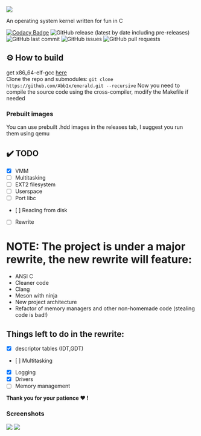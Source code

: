 <img src="https://media.discordapp.net/attachments/711643709753655350/779708791066984489/logo.png" align="center">
<p> An operating system kernel written for fun in C</p>

[![Codacy Badge](https://api.codacy.com/project/badge/Grade/c01428b7b3864d1f86eb1753c6c8deaf)](https://app.codacy.com/gh/Abb1x/emerald?utm_source=github.com&utm_medium=referral&utm_content=Abb1x/emerald&utm_campaign=Badge_Grade)
![GitHub release (latest by date including pre-releases)](https://img.shields.io/github/v/release/Abb1x/emerald?include_prereleases)
![GitHub last commit](https://img.shields.io/github/last-commit/Abb1x/emerald)
![GitHub issues](https://img.shields.io/github/issues-raw/Abb1x/emerald)
![GitHub pull requests](https://img.shields.io/github/issues-pr/Abb1x/emerald)

## ⚙️ How to build
get x86_64-elf-gcc [here](https://wiki.osdev.org/GCC_Cross-Compiler)
<br>
Clone the repo and submodules:
`git clone https://github.com/Abb1x/emerald.git --recursive`
Now you need to compile the source code using the cross-compiler, modify the Makefile if needed

### Prebuilt images
You can use prebuilt .hdd images in the releases tab, I suggest you run them using qemu
## :heavy_check_mark: TODO

- [x] VMM
- [ ] Multitasking
- [ ] EXT2 filesystem
- [ ] Userspace
- [ ] Port libc
- [ ] Reading from disk
- [ ] Rewrite
# NOTE: The project is under a major rewrite, the new rewrite will feature:

- ANSI C
- Cleaner code
- Clang
- Meson with ninja
- New project architecture
- Refactor of memory managers and other non-homemade code (stealing code is bad!)

## Things left to do in the rewrite:

- [x] descriptor tables (IDT,GDT)
- [ ] Multitasking
- [x] Logging
- [x] Drivers 
- [ ] Memory management

**Thank you for your patience :heart: !**
### Screenshots

<img src="https://media.discordapp.net/attachments/732514859857739847/796840618541973514/unknown.png">
<img src="https://media.discordapp.net/attachments/732514859857739847/796840878634958878/unknown.png">
